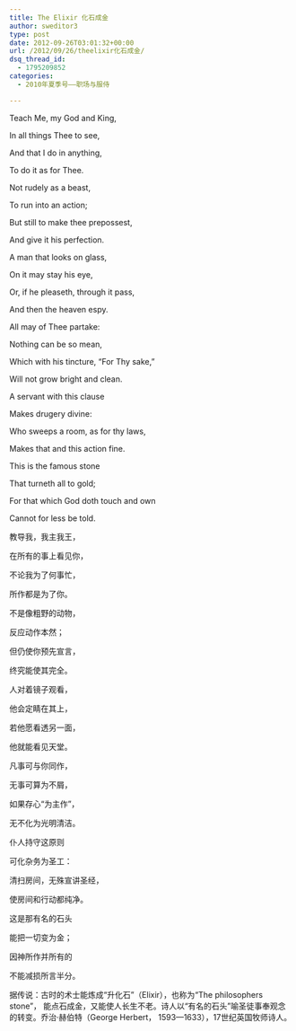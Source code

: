 ```yaml
---
title: The Elixir 化石成金
author: sweditor3
type: post
date: 2012-09-26T03:01:32+00:00
url: /2012/09/26/theelixir化石成金/
dsq_thread_id:
  - 1795209852
categories:
  - 2010年夏季号——职场与服侍

---
```

Teach Me, my God and King,
  
In all things Thee to see,
  
And that I do in anything,
  
To do it as for Thee.

Not rudely as a beast,
  
To run into an action;
  
But still to make thee prepossest,
  
And give it his perfection.

A man that looks on glass,
  
On it may stay his eye,
  
Or, if he pleaseth, through it pass,
  
And then the heaven espy.

All may of Thee partake:
  
Nothing can be so mean,
  
Which with his tincture, “For Thy sake,”
  
Will not grow bright and clean.

A servant with this clause
  
Makes drugery divine:
  
Who sweeps a room, as for thy laws,
  
Makes that and this action fine.

This is the famous stone
  
That turneth all to gold;
  
For that which God doth touch and own
  
Cannot for less be told.
  
教导我，我主我王，
  
在所有的事上看见你，
  
不论我为了何事忙，
  
所作都是为了你。

不是像粗野的动物，
  
反应动作本然；
  
但仍使你预先宣言，
  
终究能使其完全。

人对着镜子观看，
  
他会定睛在其上，
  
若他愿看透另一面，
  
他就能看见天堂。

凡事可与你同作，
  
无事可算为不屑，
  
如果存心“为主作”，
  
无不化为光明清洁。

仆人持守这原则
  
可化杂务为圣工：
  
清扫房间，无殊宣讲圣经，
  
使房间和行动都纯净。

这是那有名的石头
  
能把一切变为金；
  
因神所作并所有的
  
不能减损所言半分。
  
据传说：古时的术士能炼成“升化石”（Elixir），也称为“The philosophers stone”， 能点石成金，又能使人长生不老。诗人以“有名的石头”喻圣徒事奉观念的转变。乔治·赫伯特（George Herbert， 1593—1633），17世纪英国牧师诗人。